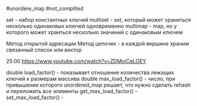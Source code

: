#unordere_map #not_complited 

set - набор константных ключей
multiset - set, который может храниться несколько одинаковых ключей одновременно
multimap - map, но у которого может хранться несколько значений  с одинаковым ключем

Метод открытой адресации
Метод цепочек - в каждой вершине храним связанный список или вектор

25:00
https://www.youtube.com/watch?v=ZDMoiCeLOEY

double load_factor() - показывает отношение количества лежащих ключей к размерам массива
double max_load_factor() - число, при привышении которого unordered_map решает, что нужно сделать rehash и переложить все элементы
get_max_load_factor() - 
set_max_load_factor() -
